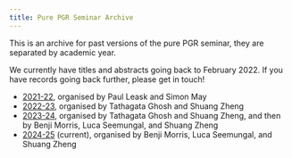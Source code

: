 ```yaml
---
title: Pure PGR Seminar Archive
---
```


This is an archive for past versions of the pure PGR seminar, they are separated by academic year.

We currently have titles and abstracts going back to February 2022.
If you have records going back further, please get in touch!

- [2021-22](./seminar-2021-22.html), organised by Paul Leask and Simon May
- [2022-23](./seminar-2022-23.html), organised by Tathagata Ghosh and Shuang Zheng
- [2023-24](./seminar-2024-24.html), organised by Tathagata Ghosh and Shuang Zheng, and then by Benji Morris, Luca Seemungal, and Shuang Zheng
- [2024-25](../seminar.html) (current), organised by Benji Morris, Luca Seemungal, and Shuang Zheng 
